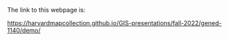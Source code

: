 The link to this webpage is:

https://harvardmapcollection.github.io/GIS-presentations/fall-2022/gened-1140/demo/ 

